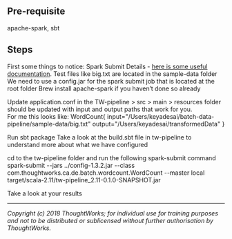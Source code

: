 
## Pre-requisite
apache-spark, sbt

## Steps
First some things to notice:
Spark Submit Details - [here is some useful documentation](https://spark.apache.org/docs/latest/submitting-applications.html).
Test files like big.txt are located in the sample-data folder
We need to use a config.jar for the spark submit job that is located at the root folder
Brew install apache-spark if you haven’t done so already

Update application.conf in the TW-pipeline > src > main > resources folder should be updated with input and output paths that work for you.  
For me this looks like:
WordCount{
 input="/Users/keyadesai/batch-data-pipeline/sample-data/big.txt"
 output="/Users/keyadesai/transformedData"
}

Run sbt package
Take a look at the build.sbt file in tw-pipeline to understand more about what we have configured

cd to the tw-pipeline folder and run the following spark-submit command
spark-submit --jars ../config-1.3.2.jar --class com.thoughtworks.ca.de.batch.wordcount.WordCount --master local target/scala-2.11/tw-pipeline_2.11-0.1.0-SNAPSHOT.jar 

Take a look at your results

---

*Copyright (c) 2018 ThoughtWorks; for individual use for training purposes and not to be distributed or sublicensed without further authorisation by ThoughtWorks.*
